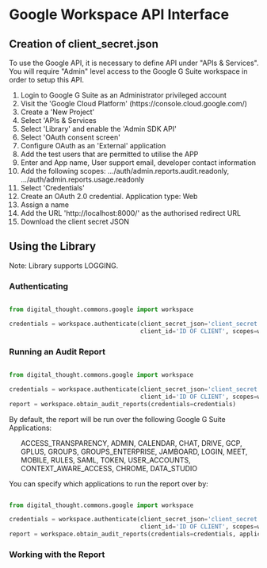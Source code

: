 # Google Workspace API Interface

## Creation of client_secret.json
To use the Google API, it is necessary to define API under "APIs & Services".
You will require "Admin" level access to the Google G Suite workspace in order to setup this API.

<ol>
    <li>Login to Google G Suite as an Administrator privileged account</li>
    <li>Visit the 'Google Cloud Platform' (https://console.cloud.google.com/)</li>
    <li>Create a 'New Project'</li>
    <li>Select 'APIs & Services</li>
    <li>Select 'Library' and enable the 'Admin SDK API'</li>
    <li>Select 'OAuth consent screen'</li>
    <li>Configure OAuth as an 'External' application</li>
    <li>Add the test users that are permitted to utilise the APP</li>
    <li>Enter and App name, User support email, developer contact information</li>
    <li>Add the following scopes: .../auth/admin.reports.audit.readonly, .../auth/admin.reports.usage.readonly</li>
    <li>Select 'Credentials'</li>
    <li>Create an OAuth 2.0 credential.  Application type: Web</li>
    <li>Assign a name</li>
    <li>Add the URL 'http://localhost:8000/' as the authorised redirect URL</li>
    <li>Download the client secret JSON</li>
</ol>

## Using the Library
Note: Library supports LOGGING.

### Authenticating

````python

from digital_thought.commons.google import workspace

credentials = workspace.authenticate(client_secret_json='client_secret.json',
                                     client_id='ID OF CLIENT', scopes=workspace.AUDIT_REPORTING_SCOPES)
````

### Running an Audit Report

````python

from digital_thought.commons.google import workspace

credentials = workspace.authenticate(client_secret_json='client_secret.json',
                                     client_id='ID OF CLIENT', scopes=workspace.AUDIT_REPORTING_SCOPES)
report = workspace.obtain_audit_reports(credentials=credentials)
````

By default, the report will be run over the following Google G Suite Applications:

<ul>ACCESS_TRANSPARENCY, ADMIN, CALENDAR, CHAT, DRIVE, GCP, GPLUS, GROUPS, GROUPS_ENTERPRISE, 
JAMBOARD, LOGIN, MEET, MOBILE, RULES, SAML, TOKEN, USER_ACCOUNTS, CONTEXT_AWARE_ACCESS, CHROME, DATA_STUDIO</ul>

You can specify which applications to run the report over by:

````python

from digital_thought.commons.google import workspace

credentials = workspace.authenticate(client_secret_json='client_secret.json',
                                     client_id='ID OF CLIENT', scopes=workspace.AUDIT_REPORTING_SCOPES)
report = workspace.obtain_audit_reports(credentials=credentials, application_names=['ACCESS_TRANSPARENCY', 'ADMIN'])
````

### Working with the Report